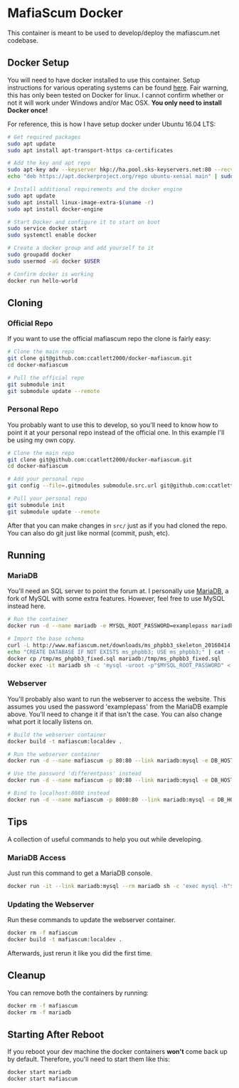 # MafiaScum Docker
This container is meant to be used to develop/deploy the mafiascum.net codebase.

## Docker Setup
You will need to have docker installed to use this container. Setup instructions for various operating systems can be found [here](https://docs.docker.com/engine/installation/). Fair warning, this has only been tested on Docker for linux. I cannot confirm whether or not it will work under Windows and/or Mac OSX. **You only need to install Docker once!**

For reference, this is how I have setup docker under Ubuntu 16.04 LTS:
```bash
# Get required packages
sudo apt update
sudo apt install apt-transport-https ca-certificates

# Add the key and apt repo
sudo apt-key adv --keyserver hkp://ha.pool.sks-keyservers.net:80 --recv-keys 58118E89F3A912897C070ADBF76221572C52609D
echo "deb https://apt.dockerproject.org/repo ubuntu-xenial main" | sudo tee /etc/apt/sources.list.d/docker.list

# Install additional requirements and the docker engine
sudo apt update
sudo apt install linux-image-extra-$(uname -r)
sudo apt install docker-engine

# Start Docker and configure it to start on boot
sudo service docker start
sudo systemctl enable docker

# Create a docker group and add yourself to it
sudo groupadd docker
sudo usermod -aG docker $USER

# Confirm docker is working
docker run hello-world
```
## Cloning
### Official Repo
If you want to use the official mafiascum repo the clone is fairly easy:
```bash
# Clone the main repo
git clone git@github.com:ccatlett2000/docker-mafiascum.git
cd docker-mafiascum

# Pull the official repo
git submodule init
git submodule update --remote
```

### Personal Repo
You probably want to use this to develop, so you'll need to know how to point it at your personal repo instead of the official one. In this example I'll be using my own copy.

```bash
# Clone the main repo
git clone git@github.com:ccatlett2000/docker-mafiascum.git
cd docker-mafiascum

# Add your personal repo
git config --file=.gitmodules submodule.src.url git@github.com:ccatlett2000/mafiascum.git

# Pull your personal repo
git submodule init
git submodule update --remote
```
After that you can make changes in `src/` just as if you had cloned the repo. You can also do git just like normal (commit, push, etc).

## Running
### MariaDB
You'll need an SQL server to point the forum at. I personally use [MariaDB](https://mariadb.org/), a fork of MySQL with some extra features. However, feel free to use MySQL instead here.
```bash
# Run the container
docker run -d --name mariadb -e MYSQL_ROOT_PASSWORD=examplepass mariadb:latest

# Import the base schema
curl -L http://www.mafiascum.net/downloads/ms_phpbb3_skeleton_20160414.sql.tar.gz | tar -xz -C /tmp/
echo "CREATE DATABASE IF NOT EXISTS ms_phpbb3; USE ms_phpbb3;" | cat - /tmp/ms_phpbb3.sql > /tmp/ms_phpbb3_fixed.sql
docker cp /tmp/ms_phpbb3_fixed.sql mariadb:/tmp/ms_phpbb3_fixed.sql
docker exec -it mariadb sh -c 'mysql -uroot -p"$MYSQL_ROOT_PASSWORD" < /tmp/ms_phpbb3_fixed.sql'
```

### Webserver
You'll probably also want to run the webserver to access the website. This assumes you used the password 'examplepass' from the MariaDB example above. You'll need to change it if that isn't the case. You can also change what port it locally listens on.
```bash
# Build the webserver container
docker build -t mafiascum:localdev .

# Run the webserver container
docker run -d --name mafiascum -p 80:80 --link mariadb:mysql -e DB_HOST=mysql -e DB_PORT=3306 -e DB_NAME=ms_phpbb3 -e DB_USER=root -e DB_PASS=examplepass mafiascum:localdev

# Use the password 'differentpass' instead
docker run -d --name mafiascum -p 80:80 --link mariadb:mysql -e DB_HOST=mysql -e DB_PORT=3306 -e DB_NAME=ms_phpbb3 -e DB_USER=root -e DB_PASS=differentpass mafiascum:localdev

# Bind to localhost:8080 instead
docker run -d --name mafiascum -p 8080:80 --link mariadb:mysql -e DB_HOST=mysql -e DB_PORT=3306 -e DB_NAME=ms_phpbb3 -e DB_USER=root -e DB_PASS=examplepass mafiascum:localdev
```

## Tips
A collection of useful commands to help you out while developing.

### MariaDB Access
Just run this command to get a MariaDB console.
```bash
docker run -it --link mariadb:mysql --rm mariadb sh -c 'exec mysql -h"$MYSQL_PORT_3306_TCP_ADDR" -P"$MYSQL_PORT_3306_TCP_PORT" -uroot -p"$MYSQL_ENV_MYSQL_ROOT_PASSWORD"'
```

### Updating the Webserver
Run these commands to update the webserver container.
```bash
docker rm -f mafiascum
docker build -t mafiascum:localdev .
```
Afterwards, just rerun it like you did the first time.

## Cleanup
You can remove both the containers by running:
```bash
docker rm -f mafiascum
docker rm -f mariadb
```

## Starting After Reboot
If you reboot your dev machine the docker containers **won't** come back up by default. Therefore, you'll need to start them like this:
```bash
docker start mariadb
docker start mafiascum
```
